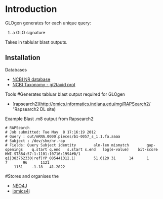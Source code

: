 Introduction 
======


GLOgen generates for each unique query: 
1. a GLO signature 

Takes in tablular blast outputs. 


Installation 
------

Databases

* [NCBI NR database](ftp://lucid.bic.nus.edu.sg/biomirrors/blast/db/FASTA/nr.gz "nr file")
* [NCBI Taxonomy - gi2taxid prot](ftp://lucid.bic.nus.edu.sg/biomirrors/taxonomy/ncbi/gi_taxid_prot.dmp.gz)

Tools
#Generates tabluar blast output required for GLOgen
* [rapsearch2](http://omics.informatics.indiana.edu/mg/RAPSearch2/ "Rapsearch2 DL site) 

Example Blast .m8 output from Rapsearch2
```
# RAPSearch
# Job submitted: Tue May  8 17:16:19 2012
# Query : out/mRNA.0000.pieces/b1-0057_s_1.1.fa.aaaa
# Subject : /dev/shm/nr.rap
# Fields: Query Subject identity        aln-len mismatch        gap-openings    q.start q.end   s.start s.end   log(e-value)    bit-score
HWI-ST884:57:1:1101:10716:1994#0/1      gi|383762330|ref|YP_005441312.1|        51.6129 31      14      1       7       96      1121
    1151    -1.18   41.2022
```

#Stores and organises the 
* [NEO4J](http://www.neo4j.org/download)
* [iomics4j](https://github.com/bowenli37/iomics4j)




